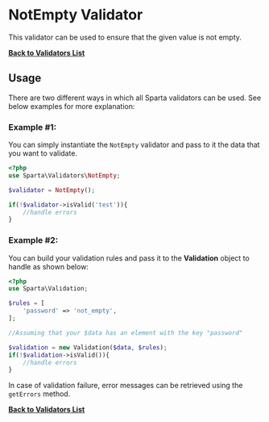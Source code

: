 
# NotEmpty Validator 

This validator can be used to ensure that the given value is not empty. 

[**Back to Validators List**](./reference.md#validators-list)

## Usage
There are two different ways in which all Sparta validators can be used. See below examples for more explanation:

### Example #1:
You can simply instantiate the `NotEmpty` validator and pass to it the data that you want to validate. 

```php
<?php
use Sparta\Validators\NotEmpty;

$validator = NotEmpty();

if(!$validator->isValid('test')){ 
	//handle errors
}
```

### Example #2:
You can build your validation rules and pass it to the __Validation__ object to handle as shown below:

```php
<?php
use Sparta\Validation;

$rules = [
	'password' => 'not_empty',
];

//Assuming that your $data has an element with the key "password"

$validation = new Validation($data, $rules);
if(!$validation->isValid()){
	//handle errors
}

```
In case of validation failure, error messages can be retrieved using the `getErrors` method.

[**Back to Validators List**](./reference.md#validators-list)
